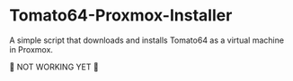 # Tomato64-Proxmox-Installer
A simple script that downloads and installs Tomato64 as a virtual machine in Proxmox.

🚧 NOT WORKING YET 🚧
